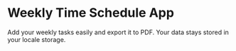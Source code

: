 # Weekly Time Schedule App
Add your weekly tasks easily and export it to PDF. Your data stays stored in your locale storage.
